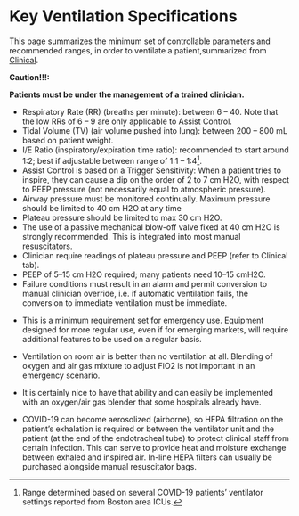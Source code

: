 
# Key Ventilation Specifications

This page summarizes the minimum set of controllable parameters and recommended ranges, in order to ventilate a patient,summarized from [Clinical](04-Clinical-Studies.md).

**Caution!!!:**

**Patients must be under the management of a trained clinician.**


- Respiratory Rate (RR) (breaths per minute): between 6 – 40. Note that the low RRs of 6 – 9 are only applicable to Assist Control.
- Tidal Volume (TV) (air volume pushed into lung): between 200 – 800 mL based on patient weight.
- I/E Ratio (inspiratory/expiration time ratio): recommended to start around 1:2; best if adjustable between range of 1:1 – 1:4[^1].
- Assist Control is based on a Trigger Sensitivity: When a patient tries to inspire, they can cause a dip on the order of 2 to 7 cm H2O, with respect to PEEP pressure (not necessarily equal to atmospheric pressure).
- Airway pressure must be monitored continually. Maximum pressure should be limited to 40 cm H2O at any time
- Plateau pressure should be limited to max 30 cm H2O.
- The use of a passive mechanical blow-off valve fixed at 40 cm H2O is strongly recommended. This is integrated into most manual resuscitators.
- Clinician require readings of plateau pressure and PEEP (refer to Clinical tab).
- PEEP of 5–15 cm H2O required; many patients need 10–15 cmH2O.
- Failure conditions must result in an alarm and permit conversion to manual clinician override, i.e. if automatic ventilation fails, the conversion to immediate ventilation must be immediate.


[^1]: Range determined based on several COVID-19 patients’ ventilator settings reported from Boston area ICUs.


- This is a minimum requirement set for emergency use. Equipment designed for more regular use, even if for emerging markets, will require additional features to be used on a regular basis. 

- Ventilation on room air is better than no ventilation at all. Blending of oxygen and air gas mixture to adjust FiO2 is not important in an emergency scenario.  
- It is certainly nice to have that ability and can easily be implemented with an oxygen/air gas blender that some hospitals already have.

- COVID-19 can become aerosolized (airborne), so HEPA filtration on the patient’s exhalation is required or between the ventilator unit and the patient (at the end of the endotracheal tube) to protect clinical staff from certain infection. This can serve to provide heat and moisture exchange between exhaled and inspired air. In-line HEPA filters can usually be purchased alongside manual resuscitator bags.
